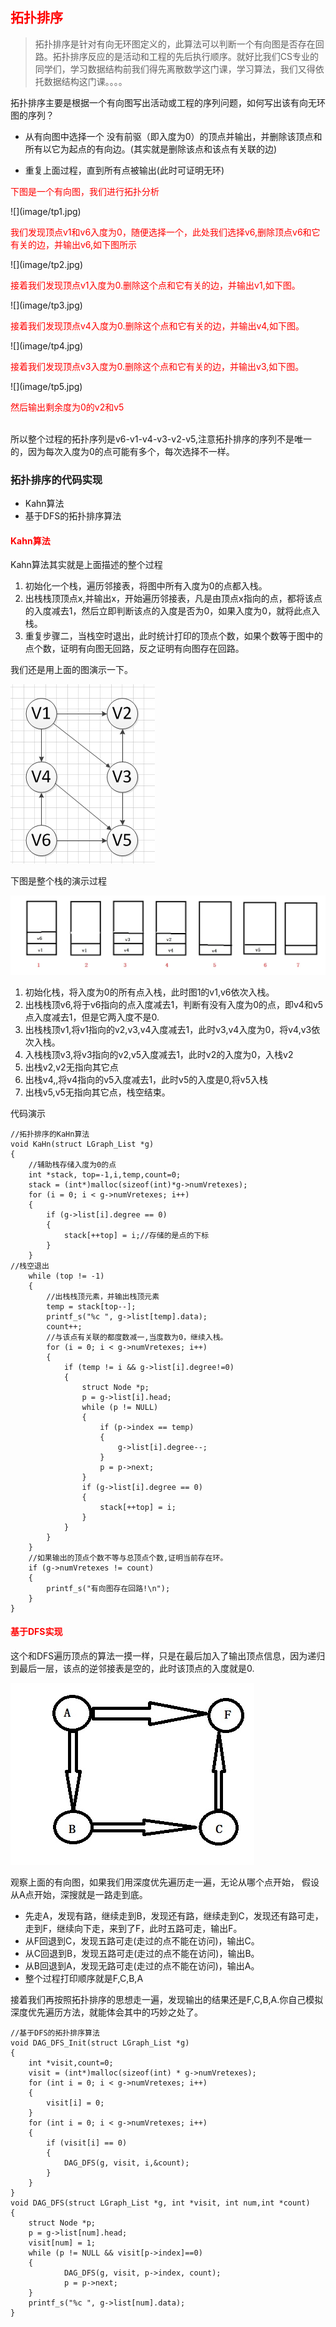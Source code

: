 <h2 style="color:red">拓扑排序</h2>

> 拓扑排序是针对有向无环图定义的，此算法可以判断一个有向图是否存在回路。拓扑排序反应的是活动和工程的先后执行顺序。就好比我们CS专业的同学们，学习数据结构前我们得先离散数学这门课，学习算法，我们又得依托数据结构这门课。。。。

拓扑排序主要是根据一个有向图写出活动或工程的序列问题，如何写出该有向无环图的序列？

+ 从有向图中选择一个 没有前驱（即入度为0）的顶点并输出，并删除该顶点和所有以它为起点的有向边。(其实就是删除该点和该点有关联的边)

+ 重复上面过程，直到所有点被输出(此时可证明无环)

<p style="color:red">下图是一个有向图，我们进行拓扑分析</p>
![](image/tp1.jpg)

<p style="color:red">我们发现顶点v1和v6入度为0，随便选择一个，此处我们选择v6,删除顶点v6和它有关的边，并输出v6,如下图所示</p>
![](image/tp2.jpg)

<p style="color:red">接着我们发现顶点v1入度为0.删除这个点和它有关的边，并输出v1,如下图。</p>
![](image/tp3.jpg)

<p style="color:red">接着我们发现顶点v4入度为0.删除这个点和它有关的边，并输出v4,如下图。</p>
![](image/tp4.jpg)

<p style="color:red">接着我们发现顶点v3入度为0.删除这个点和它有关的边，并输出v3,如下图。</p>
![](image/tp5.jpg)

<p style="color:red">然后输出剩余度为0的v2和v5</p><br>
所以整个过程的拓扑序列是v6-v1-v4-v3-v2-v5,注意拓扑排序的序列不是唯一的，因为每次入度为0的点可能有多个，每次选择不一样。


<h3>拓扑排序的代码实现</h3>

+ Kahn算法
+ 基于DFS的拓扑排序算法

<h4 style="color:red">Kahn算法</h4>

Kahn算法其实就是上面描述的整个过程

1. 初始化一个栈，遍历邻接表，将图中所有入度为0的点都入栈。
2. 出栈栈顶顶点x,并输出x，开始遍历邻接表，凡是由顶点x指向的点，都将该点的入度减去1，然后立即判断该点的入度是否为0，如果入度为0，就将此点入栈。
3. 重复步骤二，当栈空时退出，此时统计打印的顶点个数，如果个数等于图中的点个数，证明有向图无回路，反之证明有向图存在回路。

我们还是用上面的图演示一下。

![](image/tp1.jpg)

下图是整个栈的演示过程

![](image/tp6.jpg)

1. 初始化栈，将入度为0的所有点入栈，此时图1的v1,v6依次入栈。
2. 出栈栈顶v6,将于v6指向的点入度减去1，判断有没有入度为0的点，即v4和v5点入度减去1，但是它两入度不是0.
3. 出栈栈顶v1,将v1指向的v2,v3,v4入度减去1，此时v3,v4入度为0，将v4,v3依次入栈。
4. 入栈栈顶v3,将v3指向的v2,v5入度减去1，此时v2的入度为0，入栈v2
5. 出栈v2,v2无指向其它点
6. 出栈v4,,将v4指向的v5入度减去1，此时v5的入度是0,将v5入栈
7. 出栈v5,v5无指向其它点，栈空结束。



代码演示


	//拓扑排序的KaHn算法
	void KaHn(struct LGraph_List *g)
	{
		//辅助栈存储入度为0的点
		int *stack, top=-1,i,temp,count=0;
		stack = (int*)malloc(sizeof(int)*g->numVretexes);
		for (i = 0; i < g->numVretexes; i++)
		{
			if (g->list[i].degree == 0)
			{
				stack[++top] = i;//存储的是点的下标
			}
		}
	//栈空退出
		while (top != -1)
		{
			//出栈栈顶元素，并输出栈顶元素
			temp = stack[top--];
			printf_s("%c ", g->list[temp].data);
			count++;
			//与该点有关联的都度数减一,当度数为0，继续入栈。
			for (i = 0; i < g->numVretexes; i++)
			{
				if (temp != i && g->list[i].degree!=0)
				{
					struct Node *p;
					p = g->list[i].head;
					while (p != NULL)
					{
						if (p->index == temp)
						{
							g->list[i].degree--;
						}
						p = p->next;
					}
					if (g->list[i].degree == 0)
					{
						stack[++top] = i;
					}
				}
			}
		}
		//如果输出的顶点个数不等与总顶点个数,证明当前存在环。
		if (g->numVretexes != count)
		{
			printf_s("有向图存在回路!\n");
		}
	}




<h4 style="color:red">基于DFS实现</h4>

这个和DFS遍历顶点的算法一摸一样，只是在最后加入了输出顶点信息，因为递归到最后一层，该点的逆邻接表是空的，此时该顶点的入度就是0.

![](image/graph4.jpg)

观察上面的有向图，如果我们用深度优先遍历走一遍，无论从哪个点开始，
假设从A点开始，深搜就是一路走到底。

+ 先走A，发现有路，继续走到B，发现还有路，继续走到C，发现还有路可走，走到F，继续向下走，来到了F，此时五路可走，输出F。
+ 从F回退到C，发现五路可走(走过的点不能在访问)，输出C。
+ 从C回退到B，发现五路可走(走过的点不能在访问)，输出B。
+ 从B回退到A，发现无路可走(走过的点不能在访问)，输出A。
+ 整个过程打印顺序就是F,C,B,A

接着我们再按照拓扑排序的思想走一遍，发现输出的结果还是F,C,B,A.你自己模拟深度优先遍历方法，就能体会其中的巧妙之处了。




	//基于DFS的拓扑排序算法
	void DAG_DFS_Init(struct LGraph_List *g)
	{
		int *visit,count=0;
		visit = (int*)malloc(sizeof(int) * g->numVretexes);
		for (int i = 0; i < g->numVretexes; i++)
		{
			visit[i] = 0;
		}
		for (int i = 0; i < g->numVretexes; i++)
		{
			if (visit[i] == 0)
			{
				DAG_DFS(g, visit, i,&count);
			}
		}
	}
	void DAG_DFS(struct LGraph_List *g, int *visit, int num,int *count)
	{
		struct Node *p;
		p = g->list[num].head;
		visit[num] = 1;
		while (p != NULL && visit[p->index]==0)
		{
				DAG_DFS(g, visit, p->index, count);
				p = p->next;
		}
		printf_s("%c ", g->list[num].data);
	}








